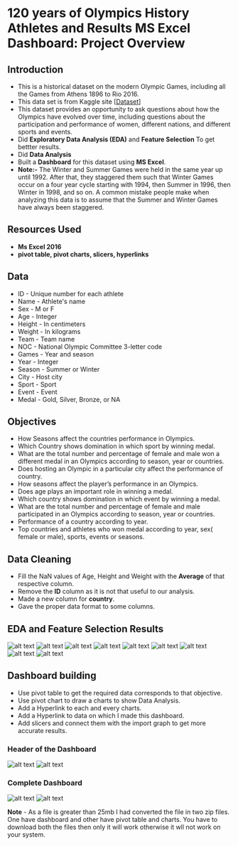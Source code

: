 # 120 years of Olympics History Athletes and Results MS Excel Dashboard: Project Overview

## Introduction
* This is a historical dataset on the modern Olympic Games, including all the Games from Athens 1896 to Rio 2016.
* This data set is from Kaggle site [[Dataset](https://www.kaggle.com/heesoo37/120-years-of-olympic-history-athletes-and-results)]
* This dataset provides an opportunity to ask questions about how the Olympics have evolved over time, including questions about the participation and performance of women, different nations, and different sports and events.
* Did **Exploratory Data Analysis (EDA)** and **Feature Selection** To get bettter results.
* Did **Data Analysis**
* Built a **Dashboard** for this dataset using **MS Excel**.
* **Note:-** The Winter and Summer Games were held in the same year up until 1992. After that, they staggered them such that Winter Games occur on a four year cycle starting with 1994, then Summer in 1996, then Winter in 1998, and so on. A common mistake people make when analyzing this data is to assume that the Summer and Winter Games have always been staggered.

## Resources Used
* **Ms Excel 2016**
* **pivot table, pivot charts, slicers, hyperlinks**

## Data
*	ID - Unique number for each athlete
*	Name - Athlete's name
*	Sex - M or F
*	Age - Integer
*	Height - In centimeters
*	Weight - In kilograms
*	Team - Team name
*	NOC - National Olympic Committee 3-letter code
*	Games - Year and season
*	Year - Integer
*	Season - Summer or Winter
*	City - Host city
*	Sport - Sport
*	Event - Event
*	Medal - Gold, Silver, Bronze, or NA

## Objectives
*	How Seasons affect the countries performance in Olympics.
*	Which Country shows domination in which sport by winning medal.
*	What are the total number and percentage of female and male won a different medal in an Olympics according to season, year or countries.
*	Does hosting an Olympic in a particular city affect the performance of country.
*	How seasons affect the player’s performance in an Olympics.
*	Does age plays an important role in winning a medal.
*	Which country shows domination in which event by winning a medal.
*	What are the total number and percentage of female and male participated in an Olympics according to season, year or countries.
*	Performance of a country according to year.
*	Top countries and athletes who won medal according to year, sex( female or male), sports, events or seasons.

## Data Cleaning
* Fill the NaN values of Age, Height and Weight with the **Average** of that respective column.
* Remove the **ID** column as it is not that useful to our analysis.
* Made a new column for **country**.
* Gave the proper data format to some columns.

## EDA and Feature Selection Results
![alt text](https://github.com/Harshit0512/Harshit0512-120-years-of-Olympics-History-Athletes-and-Results---MS-Excel-Dashboard/blob/main/EDA%20Results/Chances%20to%20win%20medal%20w.r.t%20height.png)
![alt text](https://github.com/Harshit0512/Harshit0512-120-years-of-Olympics-History-Athletes-and-Results---MS-Excel-Dashboard/blob/main/EDA%20Results/Countries%20Performance%20according%20to%20Seasons.png)
![alt text](https://github.com/Harshit0512/Harshit0512-120-years-of-Olympics-History-Athletes-and-Results---MS-Excel-Dashboard/blob/main/EDA%20Results/Countries%20Performance%20according%20to%20city.png)
![alt text](https://github.com/Harshit0512/Harshit0512-120-years-of-Olympics-History-Athletes-and-Results---MS-Excel-Dashboard/blob/main/EDA%20Results/Countries%20Performance%20according%20to%20year.png)
![alt text](https://github.com/Harshit0512/Harshit0512-120-years-of-Olympics-History-Athletes-and-Results---MS-Excel-Dashboard/blob/main/EDA%20Results/Percentage%20of%20winning%20medal%20w.r.t%20age.png)
![alt text](https://github.com/Harshit0512/Harshit0512-120-years-of-Olympics-History-Athletes-and-Results---MS-Excel-Dashboard/blob/main/EDA%20Results/Teams%20Contribution%20to%20Countries%20Medal%20Tally.png)
![alt text](https://github.com/Harshit0512/Harshit0512-120-years-of-Olympics-History-Athletes-and-Results---MS-Excel-Dashboard/blob/main/EDA%20Results/Top%20Countries%20by%20winning%20medals.png)
![alt text](https://github.com/Harshit0512/Harshit0512-120-years-of-Olympics-History-Athletes-and-Results---MS-Excel-Dashboard/blob/main/EDA%20Results/Top_Athletes.png)
![alt text](https://github.com/Harshit0512/Harshit0512-120-years-of-Olympics-History-Athletes-and-Results---MS-Excel-Dashboard/blob/main/EDA%20Results/Total%20Domination%20by%20winning%20gold.png)

## Dashboard building
* Use pivot table to get the required data corresponds to that objective.
* Use pivot chart to draw a charts to show Data Analysis.
* Add a Hyperlink to each and every charts.
* Add a Hyperlink to data on which I made this dashboard.
* Add slicers and connect them with the import graph to get more accurate results.

### Header of the Dashboard
![alt text](https://github.com/Harshit0512/Harshit0512-120-years-of-Olympics-History-Athletes-and-Results---MS-Excel-Dashboard/blob/main/EDA%20Results/Starting%20Header.png)
![alt text](https://github.com/Harshit0512/Harshit0512-120-years-of-Olympics-History-Athletes-and-Results---MS-Excel-Dashboard/blob/main/EDA%20Results/Full%20header.png)

### Complete Dashboard
![alt text](https://github.com/Harshit0512/Harshit0512-120-years-of-Olympics-History-Athletes-and-Results---MS-Excel-Dashboard/blob/main/EDA%20Results/Dashboard%201.png)
![alt text](https://github.com/Harshit0512/Harshit0512-120-years-of-Olympics-History-Athletes-and-Results---MS-Excel-Dashboard/blob/main/EDA%20Results/Dashboard%202.png)

**Note** - As a file is greater than 25mb I had converted the file in two zip files. One have dashboard and other have pivot table and charts. You have to download both the files then only it will work otherwise it wll not work on your system.
